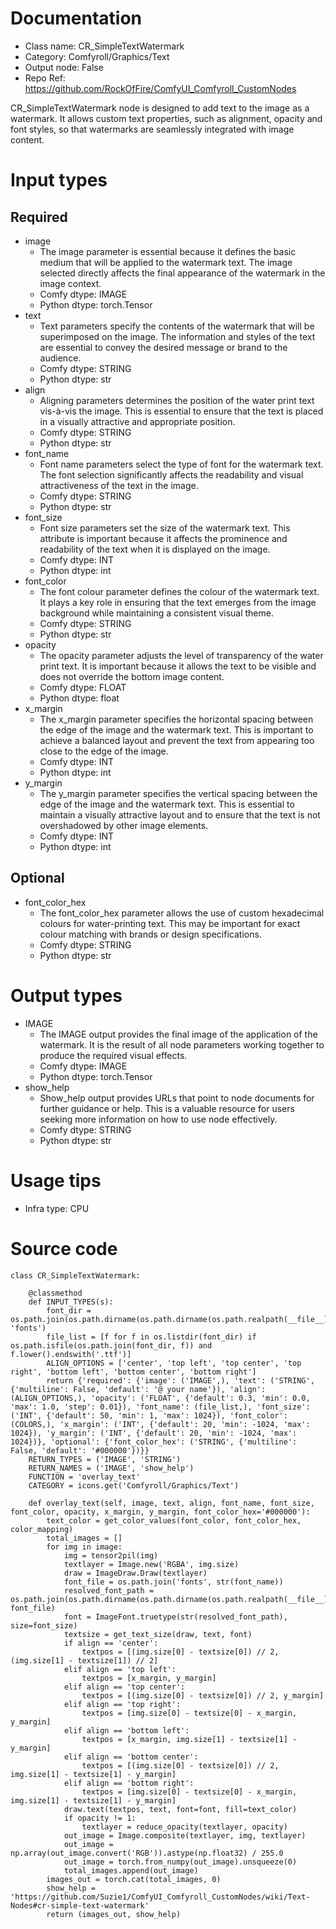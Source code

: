 # Documentation
- Class name: CR_SimpleTextWatermark
- Category: Comfyroll/Graphics/Text
- Output node: False
- Repo Ref: https://github.com/RockOfFire/ComfyUI_Comfyroll_CustomNodes

CR_SimpleTextWatermark node is designed to add text to the image as a watermark. It allows custom text properties, such as alignment, opacity and font styles, so that watermarks are seamlessly integrated with image content.

# Input types
## Required
- image
    - The image parameter is essential because it defines the basic medium that will be applied to the watermark text. The image selected directly affects the final appearance of the watermark in the image context.
    - Comfy dtype: IMAGE
    - Python dtype: torch.Tensor
- text
    - Text parameters specify the contents of the watermark that will be superimposed on the image. The information and styles of the text are essential to convey the desired message or brand to the audience.
    - Comfy dtype: STRING
    - Python dtype: str
- align
    - Aligning parameters determines the position of the water print text vis-à-vis the image. This is essential to ensure that the text is placed in a visually attractive and appropriate position.
    - Comfy dtype: STRING
    - Python dtype: str
- font_name
    - Font name parameters select the type of font for the watermark text. The font selection significantly affects the readability and visual attractiveness of the text in the image.
    - Comfy dtype: STRING
    - Python dtype: str
- font_size
    - Font size parameters set the size of the watermark text. This attribute is important because it affects the prominence and readability of the text when it is displayed on the image.
    - Comfy dtype: INT
    - Python dtype: int
- font_color
    - The font colour parameter defines the colour of the watermark text. It plays a key role in ensuring that the text emerges from the image background while maintaining a consistent visual theme.
    - Comfy dtype: STRING
    - Python dtype: str
- opacity
    - The opacity parameter adjusts the level of transparency of the water print text. It is important because it allows the text to be visible and does not override the bottom image content.
    - Comfy dtype: FLOAT
    - Python dtype: float
- x_margin
    - The x_margin parameter specifies the horizontal spacing between the edge of the image and the watermark text. This is important to achieve a balanced layout and prevent the text from appearing too close to the edge of the image.
    - Comfy dtype: INT
    - Python dtype: int
- y_margin
    - The y_margin parameter specifies the vertical spacing between the edge of the image and the watermark text. This is essential to maintain a visually attractive layout and to ensure that the text is not overshadowed by other image elements.
    - Comfy dtype: INT
    - Python dtype: int
## Optional
- font_color_hex
    - The font_color_hex parameter allows the use of custom hexadecimal colours for water-printing text. This may be important for exact colour matching with brands or design specifications.
    - Comfy dtype: STRING
    - Python dtype: str

# Output types
- IMAGE
    - The IMAGE output provides the final image of the application of the watermark. It is the result of all node parameters working together to produce the required visual effects.
    - Comfy dtype: IMAGE
    - Python dtype: torch.Tensor
- show_help
    - Show_help output provides URLs that point to node documents for further guidance or help. This is a valuable resource for users seeking more information on how to use node effectively.
    - Comfy dtype: STRING
    - Python dtype: str

# Usage tips
- Infra type: CPU

# Source code
```
class CR_SimpleTextWatermark:

    @classmethod
    def INPUT_TYPES(s):
        font_dir = os.path.join(os.path.dirname(os.path.dirname(os.path.realpath(__file__))), 'fonts')
        file_list = [f for f in os.listdir(font_dir) if os.path.isfile(os.path.join(font_dir, f)) and f.lower().endswith('.ttf')]
        ALIGN_OPTIONS = ['center', 'top left', 'top center', 'top right', 'bottom left', 'bottom center', 'bottom right']
        return {'required': {'image': ('IMAGE',), 'text': ('STRING', {'multiline': False, 'default': '@ your name'}), 'align': (ALIGN_OPTIONS,), 'opacity': ('FLOAT', {'default': 0.3, 'min': 0.0, 'max': 1.0, 'step': 0.01}), 'font_name': (file_list,), 'font_size': ('INT', {'default': 50, 'min': 1, 'max': 1024}), 'font_color': (COLORS,), 'x_margin': ('INT', {'default': 20, 'min': -1024, 'max': 1024}), 'y_margin': ('INT', {'default': 20, 'min': -1024, 'max': 1024})}, 'optional': {'font_color_hex': ('STRING', {'multiline': False, 'default': '#000000'})}}
    RETURN_TYPES = ('IMAGE', 'STRING')
    RETURN_NAMES = ('IMAGE', 'show_help')
    FUNCTION = 'overlay_text'
    CATEGORY = icons.get('Comfyroll/Graphics/Text')

    def overlay_text(self, image, text, align, font_name, font_size, font_color, opacity, x_margin, y_margin, font_color_hex='#000000'):
        text_color = get_color_values(font_color, font_color_hex, color_mapping)
        total_images = []
        for img in image:
            img = tensor2pil(img)
            textlayer = Image.new('RGBA', img.size)
            draw = ImageDraw.Draw(textlayer)
            font_file = os.path.join('fonts', str(font_name))
            resolved_font_path = os.path.join(os.path.dirname(os.path.dirname(os.path.realpath(__file__))), font_file)
            font = ImageFont.truetype(str(resolved_font_path), size=font_size)
            textsize = get_text_size(draw, text, font)
            if align == 'center':
                textpos = [(img.size[0] - textsize[0]) // 2, (img.size[1] - textsize[1]) // 2]
            elif align == 'top left':
                textpos = [x_margin, y_margin]
            elif align == 'top center':
                textpos = [(img.size[0] - textsize[0]) // 2, y_margin]
            elif align == 'top right':
                textpos = [img.size[0] - textsize[0] - x_margin, y_margin]
            elif align == 'bottom left':
                textpos = [x_margin, img.size[1] - textsize[1] - y_margin]
            elif align == 'bottom center':
                textpos = [(img.size[0] - textsize[0]) // 2, img.size[1] - textsize[1] - y_margin]
            elif align == 'bottom right':
                textpos = [img.size[0] - textsize[0] - x_margin, img.size[1] - textsize[1] - y_margin]
            draw.text(textpos, text, font=font, fill=text_color)
            if opacity != 1:
                textlayer = reduce_opacity(textlayer, opacity)
            out_image = Image.composite(textlayer, img, textlayer)
            out_image = np.array(out_image.convert('RGB')).astype(np.float32) / 255.0
            out_image = torch.from_numpy(out_image).unsqueeze(0)
            total_images.append(out_image)
        images_out = torch.cat(total_images, 0)
        show_help = 'https://github.com/Suzie1/ComfyUI_Comfyroll_CustomNodes/wiki/Text-Nodes#cr-simple-text-watermark'
        return (images_out, show_help)
```